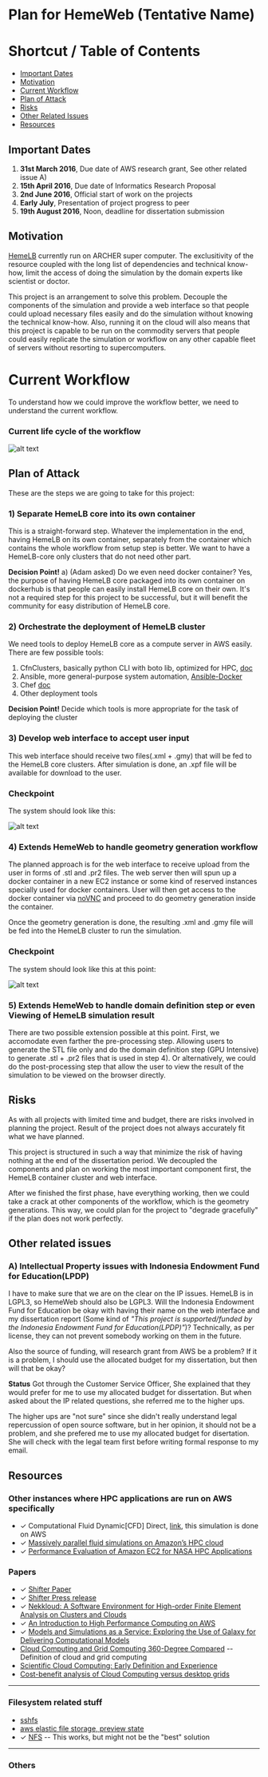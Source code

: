 # **Plan for HemeWeb (Tentative Name)**

# Shortcut / Table of Contents
* [Important Dates](#important-dates)
* [Motivation](#motivation)
* [Current Workflow](#current-workflow)
* [Plan of Attack](#plan-of-attack)
* [Risks](#risks)
* [Other Related Issues](#other-related-issues)
* [Resources](#resources)


## Important Dates

1. **31st March 2016**, Due date of AWS research grant, See other
   related issue A)
2. **15th April 2016**, Due date of Informatics Research Proposal
3. **2nd June 2016**, Official start of work on the projects
4. **Early July**, Presentation of project progress to peer
5. **19th August 2016**, Noon, deadline for dissertation submission



## Motivation

[HemeLB](https://github.com/UCL/hemelb) currently run on ARCHER super
computer. The exclusitivity of the resource coupled with the long list
of dependencies and technical know-how, limit the access of doing the
simulation by the domain experts like scientist or doctor.

This project is an arrangement to solve this problem. Decouple the
components of the simulation and provide a web interface so that people
could upload necessary files easily and do the simulation without
knowing the technical know-how. Also, running it on the cloud will also
means that this project is capable to be run on the commodity servers
that people could easily replicate the simulation or workflow on any
other capable fleet of servers without resorting to supercomputers.


# Current Workflow

To understand how we could improve the workflow better, we need to
understand the current workflow.

### Current life cycle of the workflow


![alt text](resources/images/HemeLB-workflow.png "HemeLB current workflow")




## Plan of Attack
These are the steps we are going to take for this project:

### 1) Separate HemeLB core into its own container
This is a straight-forward step. Whatever the implementation in the end, having HemeLB on its own container, separately from the container which contains the whole workflow from setup step is better. We want to have a HemeLB-core only clusters that do not need other part.

**Decision Point!**
a)  (Adam asked) Do we even need docker container? Yes, the purpose of having HemeLB core packaged into its own container on dockerhub is that people can easily install HemeLB core on their own. It's not a required step for this project to be successful, but it will benefit the community for easy distribution of HemeLB core.

### 2) Orchestrate the deployment of HemeLB cluster

We need tools to deploy HemeLB core as a compute server in AWS easily. There are few possible tools:

1. CfnClusters, basically python CLI with boto lib, optimized for HPC, [doc](http://cfncluster.readthedocs.org/en/latest/hello_world.html)
2. Ansible, more general-purpose system automation, [Ansible-Docker](https://www.ansible.com/docker)
3. Chef [doc](https://www.chef.io/chef/)
4. Other deployment tools

**Decision Point!**
Decide which tools is more appropriate for the task of deploying the cluster

### 3) Develop web interface to accept user input

This web interface should receive two files(.xml + .gmy) that will be
fed to the HemeLB core clusters. After simulation is done, an .xpf file
will be available for download to the user.


### Checkpoint

The system should look like this:

![alt text](resources/images/HemeWeb-phase-1.png "Phase 1 of HemeWeb")


### 4) Extends HemeWeb to handle geometry generation workflow

The planned approach is for the web interface to receive upload from the
user in forms of .stl and .pr2 files. The web server then will spun up
a docker container in a new EC2 instance or some kind of reserved
instances specially used for docker containers. User will then get
access to the docker container via [noVNC](https://github.com/kanaka/noVNC) 
and proceed to do geometry generation inside the container.

Once the geometry generation is done, the resulting .xml and .gmy file
will be fed into the HemeLB cluster to run the simulation.

### Checkpoint

The system should look like this at this point:

![alt text](resources/images/HemeWeb-phase-2.png "Phase 2 of HemeWeb")


### 5) Extends HemeWeb to handle domain definition step or even Viewing of HemeLB simulation result

There are two possible extension possible at this point. First, we
accomodate even farther the pre-processing step. Allowing users to
generate the STL file only and do the domain definition step (GPU
Intensive) to generate .stl + .pr2 files that is used in step 4). Or
alternatively, we could do the post-processing step that allow the user
to view the result of the simulation to be viewed on the browser
directly.




## Risks

As with all projects with limited time and budget, there are risks
involved in planning the project. Result of the project does not always
accurately fit what we have planned.

This project is structured in such a way that minimize the
risk of having nothing at the end of the dissertation period. We
decoupled the components and plan on working the most important
component first, the HemeLB container cluster and web interface.

After we finished the first phase, have everything working, then we
could take a crack at other components of the workflow, which is the
geometry generations. This way, we could plan for the project to
"degrade gracefully" if the plan does not work perfectly.



## Other related issues

### A) Intellectual Property issues with Indonesia Endowment Fund for Education(LPDP)
I have to make sure that we are on the clear on the IP issues. HemeLB is in LGPL3, so HemeWeb should also be LGPL3. Will the Indonesia Endowment Fund for Education be okay with having their name on the web interface and my dissertation report (Some kind of *"This project is supported/funded by the Indonesia Endowment Fund for Education(LPDP)"*)? Technically, as per license, they can not prevent somebody working on them in the future.

Also the source of funding, will research grant from AWS be a problem?
If it is a problem, I should use the allocated budget for my
dissertation, but then will that be okay?

**Status**
Got through the Customer Service Officer, She explained that they would
prefer for me to use my allocated budget for dissertation. But when
asked about the IP related questions, she referred me to the higher ups.

The higher ups are "not sure" since she didn't really understand legal
repercussion of open source software, but in her opinion, it should not
be a problem, and she prefered me to use my allocated budget for
disertation. She will check with the legal team first before writing
formal response to my email.




## Resources

### Other instances where HPC applications are run on AWS specifically

* ✓ Computational Fluid Dynamic[CFD] Direct, [link](http://cfd.direct/cloud/aws), this simulation is done on AWS
* ✓ [Massively parallel fluid simulations on Amazon’s HPC cloud](http://ieeexplore.ieee.org/xpls/abs_all.jsp?arnumber=6123441)
* ✓ [Performance Evaluation of Amazon EC2 for NASA HPC Applications ](http://dl.acm.org/citation.cfm?id=2287045)


### Papers

* ✓ [Shifter Paper](https://www.nersc.gov/assets/Uploads/cug2015udi.pdf)
* ✓ [Shifter Press release](https://www.nersc.gov/news-publications/nersc-news/nersc-center-news/2015/shifter-makes-container-based-hpc-a-breeze/)
* ✓ [Nekkloud: A Software Environment for High-order Finite Element Analysis on Clusters and Clouds](https://www.chriscantwell.co.uk/wp-content/uploads/2013/09/nekkloud.pdf)
* ✓ [An Introduction to High Performance Computing on AWS](https://d0.awsstatic.com/whitepapers/Intro_to_HPC_on_AWS.pdf)
* ✓ [Models and Simulations as a Service: Exploring the Use of Galaxy for Delivering Computational Models](http://www.sciencedirect.com/science/article/pii/S0006349516000886)
* [Cloud Computing and Grid Computing 360-Degree Compared](http://ieeexplore.ieee.org/xpls/abs_all.jsp?arnumber=4738445&tag=1) -- Definition of cloud and grid computing
* [Scientific Cloud Computing: Early Definition and Experience](http://cyberaide.googlecode.com/svn/trunk/papers/08-cloud/vonLaszewski-08-cloud.pdf)
* [Cost-benefit analysis of Cloud Computing versus desktop grids](http://ieeexplore.ieee.org/xpls/abs_all.jsp?arnumber=5160911&tag=1)

---
### Filesystem related stuff

* [sshfs](https://www.digitalocean.com/community/tutorials/how-to-use-sshfs-to-mount-remote-file-systems-over-ssh)
* [aws elastic file storage, preview state](https://aws.amazon.com/efs/)
* ✓ [NFS](https://www.digitalocean.com/community/tutorials/how-to-set-up-an-nfs-mount-on-ubuntu-12-04) -- This works, but might not be the "best" solution

---
### Others
